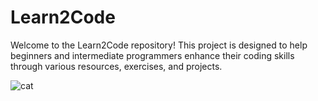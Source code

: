 # Learn2Code

Welcome to the Learn2Code repository! This project is designed to help beginners and intermediate programmers enhance their coding skills through various resources, exercises, and projects.

![cat](https://github.com/mounishvatti/Learn2Code/assets/76279858/867e7ea7-e78d-4c62-ad66-924e1e22952f)

